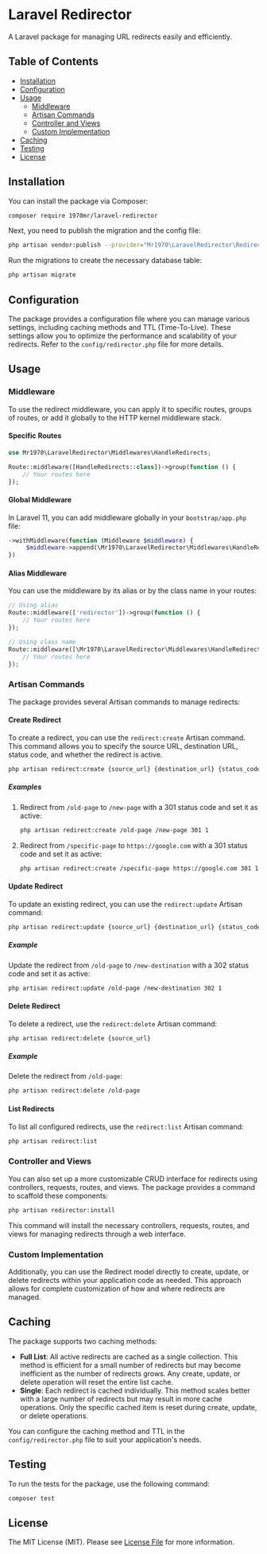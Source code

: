 # Laravel Redirector

A Laravel package for managing URL redirects easily and efficiently.

## Table of Contents

- [Installation](#installation)
- [Configuration](#configuration)
- [Usage](#usage)
    - [Middleware](#middleware)
    - [Artisan Commands](#artisan-commands)
    - [Controller and Views](#controller-and-views)
    - [Custom Implementation](#custom-implementation)
- [Caching](#caching)
- [Testing](#testing)
- [License](#license)

## Installation

You can install the package via Composer:

```bash
composer require 1970mr/laravel-redirector
```

Next, you need to publish the migration and the config file:

```bash
php artisan vendor:publish --provider="Mr1970\LaravelRedirector\RedirectorServiceProvider"
```

Run the migrations to create the necessary database table:

```bash
php artisan migrate
```

## Configuration

The package provides a configuration file where you can manage various settings, including caching methods and TTL (Time-To-Live). These settings allow you to optimize the performance and scalability of your redirects. Refer to the `config/redirector.php` file for more details.

## Usage

### Middleware

To use the redirect middleware, you can apply it to specific routes, groups of routes, or add it globally to the HTTP kernel middleware stack.

#### Specific Routes

```php
use Mr1970\LaravelRedirector\Middlewares\HandleRedirects;

Route::middleware([HandleRedirects::class])->group(function () {
    // Your routes here
});
```

#### Global Middleware

In Laravel 11, you can add middleware globally in your `bootstrap/app.php` file:

```php
->withMiddleware(function (Middleware $middleware) {
     $middleware->append(\Mr1970\LaravelRedirector\Middlewares\HandleRedirects::class);
})
```

#### Alias Middleware

You can use the middleware by its alias or by the class name in your routes:

```php
// Using alias
Route::middleware(['redirector'])->group(function () {
    // Your routes here
});

// Using class name
Route::middleware([\Mr1970\LaravelRedirector\Middlewares\HandleRedirects::class])->group(function () {
    // Your routes here
});
```

### Artisan Commands

The package provides several Artisan commands to manage redirects:

#### Create Redirect

To create a redirect, you can use the `redirect:create` Artisan command. This command allows you to specify the source URL, destination URL, status code, and whether the redirect is active.

```bash
php artisan redirect:create {source_url} {destination_url} {status_code=301} {is_active=1}
```

##### Examples

1. Redirect from `/old-page` to `/new-page` with a 301 status code and set it as active:

    ```bash
    php artisan redirect:create /old-page /new-page 301 1
    ```

2. Redirect from `/specific-page` to `https://google.com` with a 301 status code and set it as active:

    ```bash
    php artisan redirect:create /specific-page https://google.com 301 1
    ```

#### Update Redirect

To update an existing redirect, you can use the `redirect:update` Artisan command:

```bash
php artisan redirect:update {source_url} {destination_url} {status_code=301} {is_active=1}
```

##### Example

Update the redirect from `/old-page` to `/new-destination` with a 302 status code and set it as active:

```bash
php artisan redirect:update /old-page /new-destination 302 1
```

#### Delete Redirect

To delete a redirect, use the `redirect:delete` Artisan command:

```bash
php artisan redirect:delete {source_url}
```

##### Example

Delete the redirect from `/old-page`:

```bash
php artisan redirect:delete /old-page
```

#### List Redirects

To list all configured redirects, use the `redirect:list` Artisan command:

```bash
php artisan redirect:list
```

### Controller and Views

You can also set up a more customizable CRUD interface for redirects using controllers, requests, routes, and views. The package provides a command to scaffold these components:

```bash
php artisan redirector:install
```

This command will install the necessary controllers, requests, routes, and views for managing redirects through a web interface.

### Custom Implementation

Additionally, you can use the Redirect model directly to create, update, or delete redirects within your application code as needed. This approach allows for complete customization of how and where redirects are managed.

## Caching

The package supports two caching methods:

- **Full List**: All active redirects are cached as a single collection. This method is efficient for a small number of redirects but may become inefficient as the number of redirects grows. Any create, update, or delete operation will reset the entire list cache.
- **Single**: Each redirect is cached individually. This method scales better with a large number of redirects but may result in more cache operations. Only the specific cached item is reset during create, update, or delete operations.

You can configure the caching method and TTL in the `config/redirector.php` file to suit your application's needs.

## Testing

To run the tests for the package, use the following command:

```bash
composer test
```

## License

The MIT License (MIT). Please see [License File](LICENSE.md) for more information.
